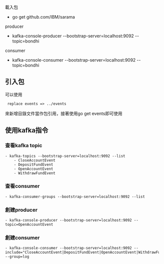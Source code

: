 載入包

- go get github.com/IBM/sarama

producer

- kafka-console-producer --bootstrap-server=localhost:9092 --topic=bondhi

consumer

- kafka-console-consumer --bootstrap-server=localhost:9092 --topic=bondhi

## 引入包

可以使用

` replace events => ../events`

來新增目錄文件當作包引用，接著使用go get events即可使用

## 使用kafka指令

### 查看kafka topic
    - kafka-topics --bootstrap-server=localhost:9092 --list
        - CloseAccountEvent
        - DepositFundEvent
        - OpenAccountEvent
        - WithdrawFundEvent

### 查看consumer
    - kafka-consumer-groups --bootstrap-server=localhost:9092 --list
### 創建producer
    - kafka-console-producer --bootstrap-server=localhost:9092 --topic=OpenAccountEvent
### 創建consumer
    - kafka-console-consumer --bootstrap-server=localhost:9092 --include="CloseAccountEvent|DepositFundEvent|OpenAccountEvent|WithdrawFundEvent" --group=log
